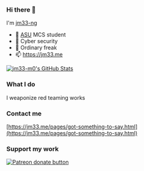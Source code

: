 ### Hi there 👋

I'm [jm33-ng](https://jm33.me/pages/jm33-ngs-cv.html)

* 🏫 [ASU](https://www.asu.edu/) MCS student
* 🔭 Cyber security
* 🌱 Ordinary freak
* 📫 https://jm33.me

[![jm33-m0's GitHub Stats](https://github-readme-stats.vercel.app/api?username=jm33-m0&show_icons=true&hide_title=true)](https://github.com/jm33-m0)

### What I do

I weaponize red teaming works

### Contact me

[https://jm33.me/pages/got-something-to-say.html](https://jm33.me/pages/got-something-to-say.html)

### Support my work

<a href="https://www.patreon.com/jm33_ng"><img src="https://c5.patreon.com/external/logo/become_a_patron_button.png" alt="Patreon donate button" /> </a>
